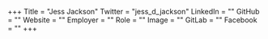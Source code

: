 +++
Title = "Jess Jackson"
Twitter = "jess_d_jackson"
LinkedIn = ""
GitHub = ""
Website = ""
Employer = ""
Role = ""
Image = ""
GitLab = ""
Facebook = ""
+++
